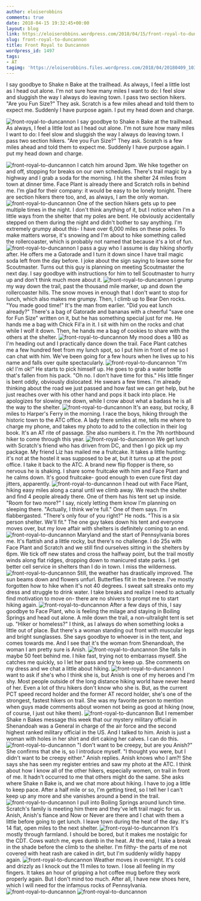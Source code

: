 ```yaml
---
author: eloiserobbins
comments: true
date: 2018-04-15 19:32:45+00:00
layout: blog
link: https://eloiserobbins.wordpress.com/2018/04/15/front-royal-to-duncannon/
slug: front-royal-to-duncannon
title: Front Royal to Duncannon
wordpress_id: 1497
tags:
- AT
tagimg: 'https://eloiserobbins.files.wordpress.com/2018/04/20180409_103316.jpg'
---
```


I say goodbye to Shake n Bake at the trailhead. As always, I feel a little lost as I head out alone. I'm not sure how many miles I want to do: I feel slow and sluggish the way I always do leaving town. I pass two section hikers. "Are you Fun Size?" They ask. Scratch is a few miles ahead and told them to expect me. Suddenly I have purpose again. I put my head down and charge.


![front-royal-to-duncannon](https://eloiserobbins.files.wordpress.com/2018/04/20180409_103316.jpg)
I say goodbye to Shake n Bake at the trailhead. As always, I feel a little lost as I head out alone. I'm not sure how many miles I want to do: I feel slow and sluggish the way I always do leaving town. I pass two section hikers. "Are you Fun Size?" They ask. Scratch is a few miles ahead and told them to expect me. Suddenly I have purpose again. I put my head down and charge.

![front-royal-to-duncannon](https://eloiserobbins.files.wordpress.com/2018/04/20180408_164022.jpg)
I catch him around 3pm. We hike together on and off, stopping for breaks on our own schedules. There's trail magic by a highway and I grab a soda for the morning. I hit the shelter 24 miles from town at dinner time. Face Plant is already there and Scratch rolls in behind me. I'm glad for their company: it would be easy to be lonely tonight. There are section hikers there too, and, as always, I am the only woman. 
![front-royal-to-duncannon](https://eloiserobbins.files.wordpress.com/2018/04/20180409_120916.jpg)
One of the section hikers gets up to pee multiple times in the night. I don't think anything of it, but I notice when I'm a little ways from the shelter that my poles are bent. He obviously accidentally stepped on them during the night and didn't bother to say anything. I'm extremely grumpy about this- I have over 6,000 miles on these poles. To make matters worse, it's snowing and I'm about to hike something called the rollercoaster, which is probably not named that because it's a lot of fun.
![front-royal-to-duncannon](https://eloiserobbins.files.wordpress.com/2018/04/20180409_143911.jpg)
I pass a guy who I assume is day hiking shortly after. He offers me a Gatorade and I turn it down since I have trail magic soda left from the day before. I joke about the sign saying to leave some for Scoutmaster. Turns out this guy is planning on meeting Scoutmaster the next day. I say goodbye with instructions for him to tell Scoutmaster to hurry up  and don't think much more about it.
![front-royal-to-duncannon](https://eloiserobbins.files.wordpress.com/2018/04/20180410_074846.jpg)
I grump my way down the trail, past the thousand mile marker, up and down the rollercoaster hills. The snow moves in enough that I don't want to stop for lunch, which also makes me grumpy. Then, I climb up to Bear Den rocks. "You made good time!" It's the man from earlier. "Did you eat lunch already?" There's a bag of Gatorade and bananas with a cheerful "save one for Fun Size" written on it, but he has something special just for me. He hands me a bag with Chick Fil'a in it. I sit with him on the rocks and chat while I wolf it down. Then, he hands me a bag of cookies to share with the others at the shelter. 
![front-royal-to-duncannon](https://eloiserobbins.files.wordpress.com/2018/04/20180410_090143.jpg)
My mood does a 180 as I'm heading out and I practically dance down the trail. Face Plant catches me a few hundred feet from my lunch spot, so I put him in front of me so I can chat with him. We've been going for a few hours when he lives up to his name and falls over quite spectacularly.
![front-royal-to-duncannon](https://eloiserobbins.files.wordpress.com/2018/04/20180410_094343.jpg)
"I'm ok! I'm ok!" He starts to pick himself up. He goes to grab a water bottle that's fallen from his pack. "Oh no. I don't have time for this." His little finger is bent oddly, obviously dislocated. He swears a few times. I'm already thinking about the road we just passed and how fast we can get help, but he just reaches over with his other hand and pops it back into place. He apologizes for slowing me down, while I crow about what a badass he is all the way to the shelter.
![front-royal-to-duncannon](https://eloiserobbins.files.wordpress.com/2018/04/20180410_100018.jpg)
It's an easy, but rocky, 8 miles to Harper's Ferry in the morning. I race the boys, hiking through the historic town to the ATC office. A lady there smiles at me, tells me where to charge my phone, and takes my photo to add to the collection in their log book. It's an AT rite of passage. She also numbers it. I'm the 7th northbound hiker to come through this year.
![front-royal-to-duncannon](https://eloiserobbins.files.wordpress.com/2018/04/20180410_103552.jpg)
We get lunch with Scratch's friend who has driven from DC, and then I go pick up my package. My friend Liz has mailed me a fruitcake. It takes a little hunting: it's not at the hostel it was supposed to be at, but it turns up at the post office. I take it back to the ATC. A brand new flip flopper is there, so nervous he is shaking. I share some fruitcake with him and Face Plant and he calms down. It's good fruitcake- good enough to even cure first day jitters, apparently.
![front-royal-to-duncannon](https://eloiserobbins.files.wordpress.com/2018/04/20180410_133600.jpg)
I head out with Face Plant, hiking easy miles along a canal until we climb away. We reach the shelter and find 4 people already there. One of them has his tent set up inside. "Room for two more?" I say, nicely letting them know I'm planning on sleeping there. "Actually, I think we're full." One of them says. I'm flabbergasted. "There's only four of you right?" He nods. "This is a six person shelter. We'll fit." The one guy takes down his tent and everyone moves over, but my love affair with shelters is definitely coming to an end.
![front-royal-to-duncannon](https://eloiserobbins.files.wordpress.com/2018/04/20180411_140527.jpg)
Maryland and the start of Pennsylvania bores me. It's flattish and a little rocky, but there's no challenge. I do 25s with Face Plant and Scratch and we still find ourselves sitting in the shelters by 6pm. We tick off new states and cross the halfway point, but the trail mostly winds along flat ridges, dropping down to manicured state parks. I get better cell service in shelters than I do in town. I miss the wilderness.
![front-royal-to-duncannon](https://eloiserobbins.files.wordpress.com/2018/04/20180411_191525.jpg)
Still, the weather has drastically improved. The sun beams down and flowers unfurl. Butterflies flit in the breeze. I've mostly forgotten how to hike when it's not 40 degrees. I sweat salt streaks onto my dress and struggle to drink water. I take breaks and realize I need to actually find motivation to move on- there are no shivers to prompt me to start hiking again.
![front-royal-to-duncannon](https://eloiserobbins.files.wordpress.com/2018/04/20180412_085846.jpg)
After a few days of this, I say goodbye to Face Plant, who is feeling the milage and staying in Boiling Springs and head out alone. A mile down the trail, a non-ultralight tent is set up. "Hiker or homeless?" I think, as I always do when something looks a little out of place. But there's a woman standing out front with muscular legs and bright sunglasses. She says goodbye to whoever is in the tent, and comes towards me. And I see that it's the woman from Shenandoah, the woman I am pretty sure is Anish.
![front-royal-to-duncannon](https://eloiserobbins.files.wordpress.com/2018/04/20180412_1214370.jpg)
She falls in maybe 50 feet behind me. I hike fast, trying not to embarrass myself. She catches me quickly, so I let her pass and try to keep up. She comments on my dress and we chat a little about hiking.
![front-royal-to-duncannon](https://eloiserobbins.files.wordpress.com/2018/04/20180412_172452.jpg)
I want to ask if she's who I think she is, but Anish is one of my heroes and I'm shy. Most people outside of the long distance hiking world have never heard of her. Even a lot of thru hikers don't know who she is. But, as the current PCT speed record holder and the former AT record holder, she's one of the strongest, fastest hikers on trail. She was my favorite person to mention when guys made comments about women not being as good at hiking (now, of course, I just out hike them).
![front-royal-to-duncannon](https://eloiserobbins.files.wordpress.com/2018/04/20180413_103942.jpg)
But I remember Shake n Bakes message this week that our mystery military official in Shenandoah was a General in charge of the air force and the second highest ranked military official in the US. And I talked to him. Anish is just a woman with holes in her shirt and dirt caking her calves. I can do this.
![front-royal-to-duncannon](https://eloiserobbins.files.wordpress.com/2018/04/img_20180413_140410_119.jpg)
"I don't want to be creepy, but are you Anish?" She confirms that she is, so I introduce myself. "I thought you were, but I didn't want to be creepy either." Anish replies. Anish knows who I am?! She says she has seen my register entries and saw my photo at the ATC. I think about how I know all of the other hikers, especially women, on trail in front of me. It hadn't occurred to me that others might do the same. She asks where Shake n Bake is, and we chat more about hiking. I have to jog a little to keep pace. After a half mile or so, I'm getting tired, so I tell her I can't keep up any more and she vanishes around a bend in the trail.
![front-royal-to-duncannon](https://eloiserobbins.files.wordpress.com/2018/04/20180413_181234.jpg)
I pull into Boiling Springs around lunch time. Scratch's family is meeting him there and they've left trail magic for us. Anish, Anish's fiance and Now or Never are there and I chat with them a little before going to get lunch. I leave town during the heat of the day. It's 14 flat, open miles to the next shelter.
![front-royal-to-duncannon](https://eloiserobbins.files.wordpress.com/2018/04/20180414_103341.jpg)
It's mostly through farmland. I should be bored, but it makes me nostalgic for the CDT. Cows watch me, eyes dumb in the heat. At the end, I take a break in the shade before the climb to the shelter. I'm filthy- the parts of me not covered with heat rash are caked in dirt, but I'm suddenly wildly happy again.
![front-royal-to-duncannon](https://eloiserobbins.files.wordpress.com/2018/04/20180414_110358.jpg)
Weather moves in overnight. It's cold and drizzly as I knock out the 11 miles to town. I lose all feeling in my fingers. It takes an hour of gripping a hot coffee mug before they work properly again. But I don't mind too much. After all, I have new shoes here, which I will need for the infamous rocks of Pennsylvania.
![front-royal-to-duncannon](https://eloiserobbins.files.wordpress.com/2018/04/20180414_151504.jpg)
![front-royal-to-duncannon](https://eloiserobbins.files.wordpress.com/2018/04/20180414_173850.jpg)

